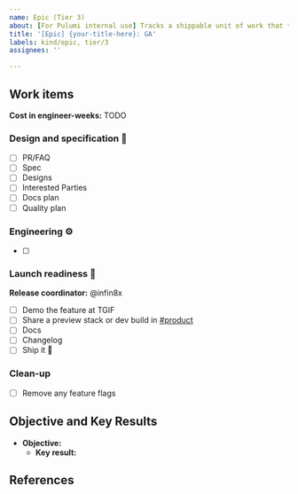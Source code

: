 ```yaml
---
name: Epic (Tier 3)
about: [For Pulumi internal use] Tracks a shippable unit of work that that requires low or no marketing coordination, like a small change to the Pulumi service or an update to an individual provider.
title: '[Epic] {your-title-here}: GA'
labels: kind/epic, tier/3
assignees: ''

---
```


<!-- Start with a one- to three-sentence summary that should be understandable by any Pulumian, even those without any context on the work. -->

## Work items
<!-- List any task that is required to complete this epic. -->

**Cost in engineer-weeks:** TODO

### Design and specification 📔

- [ ] PR/FAQ <!-- [Link](add-link-and-uncomment) -->
- [ ] Spec <!-- [Link](add-link-and-uncomment) -->
- [ ] Designs <!-- [Link](add-link-and-uncomment) -->
- [ ] Interested Parties <!-- [Link](add-link-and-uncomment) -->
- [ ] Docs plan <!-- [Link](add-link-and-uncomment) -->
- [ ] Quality plan <!-- [Link](add-link-and-uncomment) -->

### Engineering ⚙️

- [ ] <!-- add issues as links; you can use full links or GitHub short-hand e.g. pulumi/pulumi#0000 or #0000 -->

### Launch readiness 🎁
<!-- Remove any items that aren't relevant to this release then tag owners -->

**Release coordinator:** @infin8x

- [ ] Demo the feature at TGIF
- [ ] Share a preview stack or dev build in [#product](https://pulumi.slack.com/archives/C014LBAKYHL)
- [ ] Docs <!-- [Link](add-link-and-uncomment) -->
- [ ] Changelog <!-- [Link](add-link-and-uncomment) -->
- [ ] Ship it 🚀

### Clean-up

- [ ] Remove any feature flags

## Objective and Key Results
<!-- List the Objective and Key Result(s) to which this epic contributes -->

- **Objective:** 
  - **Key result:** 

## References
<!-- Link to any important documents, spreadsheets, or other references that help explain or define this epic -->

<!--- [Document](add-link-and-uncomment) -->
